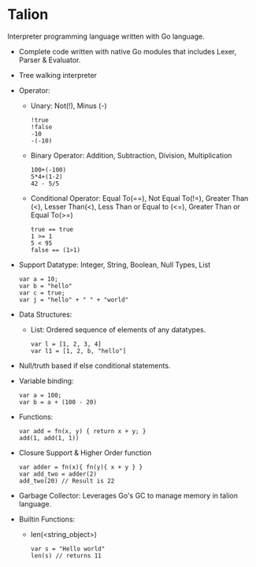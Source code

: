 # Talion

Interpreter programming language written with Go language.

- Complete code written with native Go modules that includes Lexer, Parser & Evaluator.
- Tree walking interpreter
- Operator:
    - Unary: Not(!), Minus (-)
      ```
      !true 
      !false
      -10
      -(-10)
      ```

    - Binary Operator: Addition, Subtraction, Division, Multiplication
        ```
        100+(-100)
        5*4+(1-2)
        42 - 5/5
        ```

    - Conditional Operator: Equal To(==), Not Equal To(!=), Greater Than (<), Lesser Than(<), Less Than or Equal to (<=), Greater Than or Equal To(>=)
        ```
        true == true
        1 >= 1
        5 < 95
        false == (1>1)
        ```

- Support Datatype: Integer, String, Boolean, Null Types, List
    ```
    var a = 10;
    var b = "hello"
    var c = true;
    var j = "hello" + " " + "world"
    ```
- Data Structures:
    - List: Ordered sequence of elements of any datatypes.
        ```
        var l = [1, 2, 3, 4]
        var l1 = [1, 2, b, "hello"] 
        ```

- Null/truth based if else conditional statements.
- Variable binding: 
    ```
    var a = 100;
    var b = a + (100 - 20)
    ```
- Functions: 
    ```   
    var add = fn(x, y) { return x + y; }
    add(1, add(1, 1))
    ```

- Closure Support & Higher Order function

    ```
    var adder = fn(x){ fn(y){ x + y } }
    var add_two = adder(2)
    add_two(20) // Result is 22
    ```
- Garbage Collector: Leverages Go's GC to manage memory in talion language.

- Builtin Functions:
  - len(<string_object>)
    ```
    var s = "Hello world"
    len(s) // returns 11
    ```